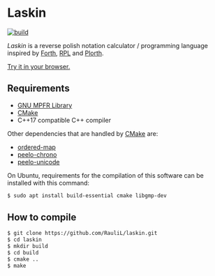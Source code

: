 # Laskin

[![build][build-image]][build-url]

_Laskin_ is a reverse polish notation calculator / programming language
inspired by [Forth], [RPL] and [Plorth].

[Try it in your browser.](https://rauli.dev/laskin-web/)

## Requirements

- [GNU MPFR Library]
- [CMake]
- C++17 compatible C++ compiler

Other dependencies that are handled by [CMake] are:

- [ordered-map]
- [peelo-chrono]
- [peelo-unicode]

On Ubuntu, requirements for the compilation of this software can be installed
with this command:

```bash
$ sudo apt install build-essential cmake libgmp-dev
```

## How to compile

```bash
$ git clone https://github.com/RauliL/laskin.git
$ cd laskin
$ mkdir build
$ cd build
$ cmake ..
$ make
```

[forth]: https://en.wikipedia.org/wiki/Forth_%28programming_language%29
[rpl]: https://en.wikipedia.org/wiki/RPL_(programming_language)
[plorth]: https://plorth.org
[GNU MPFR Library]: https://www.mpfr.org
[cmake]: https://cmake.org/
[ordered-map]: https://github.com/Tessil/ordered-map/
[peelo-chrono]: https://github.com/peelonet/peelo-chrono
[peelo-unicode]: https://github.com/peelonet/peelo-unicode
[build-image]: https://github.com/RauliL/laskin/actions/workflows/build.yml/badge.svg
[build-url]: https://github.com/RauliL/laskin/actions/workflows/build.yml
